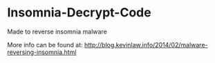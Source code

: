 Insomnia-Decrypt-Code
=====================

Made to reverse insomnia malware

More info can be found at:
http://blog.kevinlaw.info/2014/02/malware-reversing-insomnia.html
